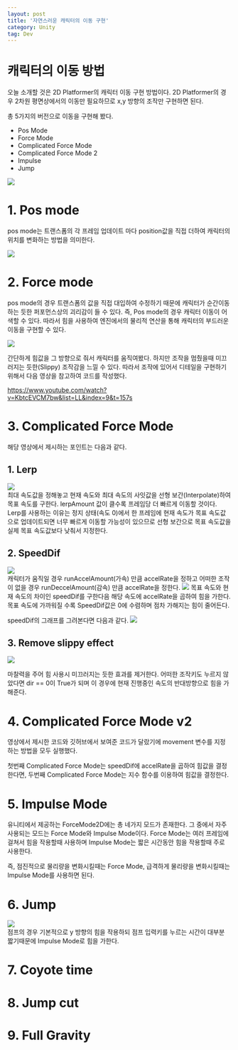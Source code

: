 ```yaml
---
layout: post
title: '자연스러운 캐릭터의 이동 구현'
category: Unity 
tag: Dev
---
```


# 캐릭터의 이동 방법
오늘 소개할 것은 2D Platformer의 캐릭터 이동 구현 방법이다. 2D Platformer의 경우 2차원 평면상에서의 이동만 필요하므로 x,y 방향의 조작만 구현하면 된다.

총 5가지의 버전으로 이동을 구현해 봤다.

+ Pos Mode
+ Force Mode
+ Complicated Force Mode
+ Complicated Force Mode 2
+ Impulse 
+ Jump

![](/asset/images/20230118130912.png)  

# 1. Pos mode
pos mode는 트랜스폼의 각 프레임 업데이트 마다 position값을 직접 더하여 캐릭터의 위치를 변화하는 방법을 의미한다.

![](/asset/images/20230118115918.png)  


# 2. Force mode
pos mode의 경우 트랜스폼의 값을 직접 대입하여 수정하기 때문에 캐릭터가 순간이동하는 듯한 퍼포먼스상의 괴리감이 들 수 있다. 즉, Pos mode의 경우 캐릭터 이동이 어색할 수 있다. 따라서 힘을 사용하여 엔진에서의 물리적 연산을 통해 캐릭터의 부드러운 이동을 구현할 수 있다.

![](/asset/images/20230118120126.png)  

간단하게 힘값을 그 방향으로 줘서 캐릭터를 움직여봤다. 하지만 조작을 멈췄을때 미끄러지는 듯한(Slippy) 조작감을 느낄 수 있다. 따라서 조작에 있어서 디테일을 구현하기 위해서 다음 영상을 참고하여 코드를 작성했다.

<https://www.youtube.com/watch?v=KbtcEVCM7bw&list=LL&index=9&t=157s>

# 3. Complicated Force Mode
해당 영상에서 제시하는 포인트는 다음과 같다.


## 1. Lerp
![](/asset/images/20230118121744.png)  
최대 속도값을 정해놓고 현재 속도와 최대 속도의 사잇값을 선형 보간(Interpolate)하여 목표 속도를 구한다.
lerpAmount 값이 클수록 프레임당 더 빠르게 이동할 것이다. Lerp를 사용하는 이유는 정지 상태(속도 0)에서 한 프레임에 현재 속도가 목표 속도값으로 업데이트되면 너무 빠르게 이동할 가능성이 있으므로 선형 보간으로 목표 속도값을 실제 목표 속도값보다 낮춰서 지정한다.


## 2. SpeedDif
![](/asset/images/20230118121953.png)  
캐릭터가 움직일 경우 runAccelAmount(가속) 만큼 accelRate을 정하고 어떠한 조작이 없을 경우 runDeccelAmount(감속) 만큼 accelRate을 정한다. 
![](/asset/images/20230118122007.png) 
목표 속도와 현재 속도의 차이인 speedDif를 구한다음 해당 속도에 accelRate을 곱하여 힘을 가한다. 목표 속도에 가까워질 수록 SpeedDif값은 0에 수렴하며 점차 가해지는 힘이 줄어든다.  

speedDif의 그래프를 그려본다면 다음과 같다.
![](/asset/images/20230118122813.png)  
   
## 3. Remove slippy effect
![](/asset/images/20230118122920.png)  

마찰력을 주어 힘 사용시 미끄러지는 듯한 효과를 제거한다. 어떠한 조작키도 누르지 않았다면 dir == 0이 True가 되며 이 경우에 현재 진행중인 속도의 반대방향으로 힘을 가해준다.


# 4. Complicated Force Mode v2
영상에서 제시한 코드와 깃허브에서 보여준 코드가 달랐기에 movement 변수를 지정하는 방법을 모두 실행했다.

첫번째 Complicated Force Mode는 speedDif에 accelRate을 곱하여 힘값을 결정한다면, 두번째 Complicated Force Mode는 지수 함수를 이용하여 힘값을 결정한다.

# 5. Impulse Mode
유니티에서 제공하는 ForceMode2D에는 총 네가지 모드가 존재한다. 그 중에서 자주 사용되는 모드는 Force Mode와 Impulse Mode이다. Force Mode는 여러 프레임에 걸쳐서 힘을 작용할때 사용하며 Impulse Mode는 짧은 시간동안 힘을 작용할때 주로 사용한다.

즉, 점진적으로 물리량을 변화시킬때는 Force Mode, 급격하게 물리량을 변화시킬때는 Impulse Mode를 사용하면 된다.

# 6. Jump
![](/asset/images/20230118130421.png)  
점프의 경우 기본적으로 y 방향의 힘을 작용하되 점프 입력키를 누르는 시간이 대부분 짧기때문에 Impulse Mode로 힘을 가한다.

# 7. Coyote time

# 8. Jump cut

# 9. Full Gravity


